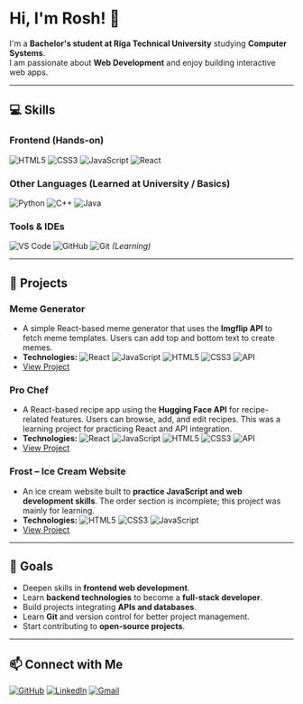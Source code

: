 # Hi, I'm Rosh! 👋

I'm a **Bachelor's student at Riga Technical University** studying **Computer Systems**.  
I am passionate about **Web Development** and enjoy building interactive web apps.  

---

## 💻 Skills

### Frontend (Hands-on)
![HTML5](https://img.shields.io/badge/HTML5-E34F26?style=for-the-badge&logo=html5&logoColor=white)
![CSS3](https://img.shields.io/badge/CSS3-1572B6?style=for-the-badge&logo=css3&logoColor=white)
![JavaScript](https://img.shields.io/badge/JavaScript-F7DF1E?style=for-the-badge&logo=javascript&logoColor=black)
![React](https://img.shields.io/badge/React-61DAFB?style=for-the-badge&logo=react&logoColor=black)

### Other Languages (Learned at University / Basics)
![Python](https://img.shields.io/badge/Python-3776AB?style=for-the-badge&logo=python&logoColor=white)
![C++](https://img.shields.io/badge/C++-00599C?style=for-the-badge&logo=c%2B%2B&logoColor=white)
![Java](https://img.shields.io/badge/Java-007396?style=for-the-badge&logo=java&logoColor=white)

### Tools & IDEs
![VS Code](https://img.shields.io/badge/VS%20Code-007ACC?style=for-the-badge&logo=visual-studio-code&logoColor=white)
![GitHub](https://img.shields.io/badge/GitHub-181717?style=for-the-badge&logo=github&logoColor=white)
![Git](https://img.shields.io/badge/Git-F05032?style=for-the-badge&logo=git&logoColor=white) *(Learning)*

---

## 🌟 Projects

### Meme Generator
- A simple React-based meme generator that uses the **Imgflip API** to fetch meme templates. Users can add top and bottom text to create memes.  
- **Technologies:** ![React](https://img.shields.io/badge/React-61DAFB?style=for-the-badge&logo=react&logoColor=black) ![JavaScript](https://img.shields.io/badge/JavaScript-F7DF1E?style=for-the-badge&logo=javascript&logoColor=black) ![HTML5](https://img.shields.io/badge/HTML5-E34F26?style=for-the-badge&logo=html5&logoColor=white) ![CSS3](https://img.shields.io/badge/CSS3-1572B6?style=for-the-badge&logo=css3&logoColor=white) ![API](https://img.shields.io/badge/API-000000?style=for-the-badge&logo=api&logoColor=white)
- [View Project](https://github.com/Rosh-codes/Meme-Generator)

### Pro Chef
- A React-based recipe app using the **Hugging Face API** for recipe-related features. Users can browse, add, and edit recipes. This was a learning project for practicing React and API integration.  
- **Technologies:** ![React](https://img.shields.io/badge/React-61DAFB?style=for-the-badge&logo=react&logoColor=black) ![JavaScript](https://img.shields.io/badge/JavaScript-F7DF1E?style=for-the-badge&logo=javascript&logoColor=black) ![HTML5](https://img.shields.io/badge/HTML5-E34F26?style=for-the-badge&logo=html5&logoColor=white) ![CSS3](https://img.shields.io/badge/CSS3-1572B6?style=for-the-badge&logo=css3&logoColor=white) ![API](https://img.shields.io/badge/API-000000?style=for-the-badge&logo=api&logoColor=white)
- [View Project](https://github.com/Rosh-codes/Pro-Chef)

### Frost – Ice Cream Website
- An ice cream website built to **practice JavaScript and web development skills**. The order section is incomplete; this project was mainly for learning.  
- **Technologies:** ![HTML5](https://img.shields.io/badge/HTML5-E34F26?style=for-the-badge&logo=html5&logoColor=white) ![CSS3](https://img.shields.io/badge/CSS3-1572B6?style=for-the-badge&logo=css3&logoColor=white) ![JavaScript](https://img.shields.io/badge/JavaScript-F7DF1E?style=for-the-badge&logo=javascript&logoColor=black)
- [View Project](https://github.com/Rosh-codes/Frost--Ice-Cream-Website)

---

## 🚀 Goals
- Deepen skills in **frontend web development**.  
- Learn **backend technologies** to become a **full-stack developer**.  
- Build projects integrating **APIs and databases**.  
- Learn **Git** and version control for better project management.  
- Start contributing to **open-source projects**.  

---

## 📫 Connect with Me
[![GitHub](https://img.shields.io/badge/GitHub-181717?style=for-the-badge&logo=github&logoColor=white)](https://github.com/Rosh-codes)
[![LinkedIn](https://img.shields.io/badge/LinkedIn-0A66C2?style=for-the-badge&logo=linkedin&logoColor=white)](https://www.linkedin.com/in/roshan-adithya/)
[![Gmail](https://img.shields.io/badge/Gmail-D14836?style=for-the-badge&logo=gmail&logoColor=white)](roshanadithya987@gmail.com)
